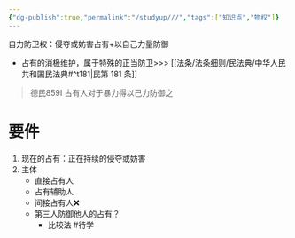 ```yaml
---
{"dg-publish":true,"permalink":"/studyup///","tags":["知识点","物权"]}
---
```


自力防卫权：侵夺或妨害占有+以自己力量防御
- 占有的消极维护，属于特殊的正当防卫>>> [[法条/法条细则/民法典/中华人民共和国民法典#^t181\|民第 181 条]]
>德民859I 占有人对于暴力得以己力防御之
# 要件
1. 现在的占有：正在持续的侵夺或妨害
2. 主体
	- 直接占有人
	- 占有辅助人
	- 间接占有人❌
	- 第三人防御他人的占有？
		- 比较法 #待学 